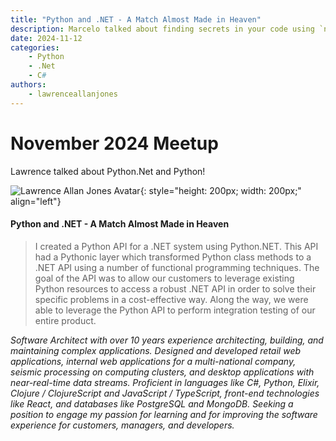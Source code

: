 ```yaml
---
title: "Python and .NET - A Match Almost Made in Heaven"
description: Marcelo talked about finding secrets in your code using `n0s1`!
date: 2024-11-12
categories:
    - Python
    - .Net
    - C#
authors:
    - lawrenceallanjones
---
```


# November 2024 Meetup

Lawrence talked about Python.Net and Python!

<!-- more -->
![Lawrence Allan Jones Avatar](https://media.licdn.com/dms/image/v2/D5635AQE_S3m5QszpRg/profile-framedphoto-shrink_800_800/profile-framedphoto-shrink_800_800/0/1706982333055?e=1729879200&v=beta&t=GjG7bPCmN-8c_E8xs5gcpulSnCaKVbW4ktgkDP9aCyk){: style="height: 200px; width: 200px;" align="left"}

#### Python and .NET - A Match Almost Made in Heaven

> I created a Python API for a .NET system using Python.NET. This API had a Pythonic layer which transformed Python class methods to a .NET API using a number of functional programming techniques. The goal of the API was to allow our customers to leverage existing Python resources to access a robust .NET API in order to solve their specific problems in a cost-effective way. Along the way, we were able to leverage the Python API to perform integration testing of our entire product.

*Software Architect with over 10 years experience architecting, building, and maintaining complex applications. Designed and developed retail web applications, internal web applications for a multi-national company, seismic processing on computing clusters, and desktop applications with near-real-time data streams. Proficient in languages like C#, Python, Elixir, Clojure / ClojureScript and JavaScript / TypeScript, front-end technologies like React, and databases like PostgreSQL and MongoDB. Seeking a position to engage my passion for learning and for improving the software experience for customers, managers, and developers.*
